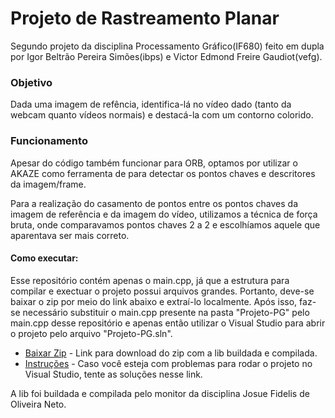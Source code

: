 # Projeto de Rastreamento Planar
Segundo projeto da disciplina Processamento Gráfico(IF680) feito em dupla por Igor Beltrão Pereira Simões(ibps) e Victor Edmond Freire Gaudiot(vefg).

### Objetivo
Dada uma imagem de refência, identifica-lá no vídeo dado (tanto da webcam quanto vídeos normais) e destacá-la com um contorno colorido.

### Funcionamento
Apesar do código também funcionar para ORB, optamos por utilizar o AKAZE como ferramenta de para detectar os pontos chaves e descritores da imagem/frame.

Para a realização do casamento de pontos entre os pontos chaves da imagem de referência e da imagem do vídeo, utilizamos a técnica de força bruta, onde comparavamos pontos chaves 2 a 2 e escolhíamos aquele que aparentava ser mais correto.

#### Como executar:
Esse repositório contém apenas o main.cpp, já que a estrutura para compilar e exectuar o projeto possui arquivos grandes. Portanto, deve-se baixar o zip por meio do link abaixo e extraí-lo localmente. Após isso, faz-se necessário substituir o main.cpp presente na pasta "Projeto-PG" pelo main.cpp desse repositório e apenas então utilizar o Visual Studio para abrir o projeto pelo arquivo "Projeto-PG.sln".

* [Baixar Zip](https://drive.google.com/open?id=1eDMOa9gpvhqr2N3YT6WjQDryHAVYGloI) - Link para download do zip com a lib buildada e compilada.
* [Instruções](https://drive.google.com/open?id=1iBeXNe9_XvyT2smlTcSJb8ub0pnBHZ1L) - Caso você esteja com problemas para rodar o projeto no Visual Studio, tente as soluções nesse link.

A lib foi buildada e compilada pelo monitor da disciplina Josue Fidelis de Oliveira Neto.
